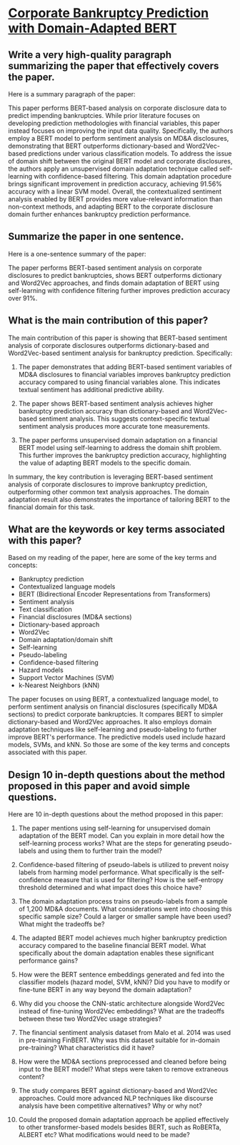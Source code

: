 # [Corporate Bankruptcy Prediction with Domain-Adapted BERT](https://arxiv.org/abs/2312.03194)

## Write a very high-quality paragraph summarizing the paper that effectively covers the paper.

 Here is a summary paragraph of the paper:

This paper performs BERT-based analysis on corporate disclosure data to predict impending bankruptcies. While prior literature focuses on developing prediction methodologies with financial variables, this paper instead focuses on improving the input data quality. Specifically, the authors employ a BERT model to perform sentiment analysis on MD&A disclosures, demonstrating that BERT outperforms dictionary-based and Word2Vec-based predictions under various classification models. To address the issue of domain shift between the original BERT model and corporate disclosures, the authors apply an unsupervised domain adaptation technique called self-learning with confidence-based filtering. This domain adaptation procedure brings significant improvement in prediction accuracy, achieving 91.56% accuracy with a linear SVM model. Overall, the contextualized sentiment analysis enabled by BERT provides more value-relevant information than non-context methods, and adapting BERT to the corporate disclosure domain further enhances bankruptcy prediction performance.


## Summarize the paper in one sentence.

 Here is a one-sentence summary of the paper:

The paper performs BERT-based sentiment analysis on corporate disclosures to predict bankruptcies, shows BERT outperforms dictionary and Word2Vec approaches, and finds domain adaptation of BERT using self-learning with confidence filtering further improves prediction accuracy over 91%.


## What is the main contribution of this paper?

 The main contribution of this paper is showing that BERT-based sentiment analysis of corporate disclosures outperforms dictionary-based and Word2Vec-based sentiment analysis for bankruptcy prediction. Specifically:

1) The paper demonstrates that adding BERT-based sentiment variables of MD&A disclosures to financial variables improves bankruptcy prediction accuracy compared to using financial variables alone. This indicates textual sentiment has additional predictive ability.

2) The paper shows BERT-based sentiment analysis achieves higher bankruptcy prediction accuracy than dictionary-based and Word2Vec-based sentiment analysis. This suggests context-specific textual sentiment analysis produces more accurate tone measurements. 

3) The paper performs unsupervised domain adaptation on a financial BERT model using self-learning to address the domain shift problem. This further improves the bankruptcy prediction accuracy, highlighting the value of adapting BERT models to the specific domain.

In summary, the key contribution is leveraging BERT-based sentiment analysis of corporate disclosures to improve bankruptcy prediction, outperforming other common text analysis approaches. The domain adaptation result also demonstrates the importance of tailoring BERT to the financial domain for this task.


## What are the keywords or key terms associated with this paper?

 Based on my reading of the paper, here are some of the key terms and concepts:

- Bankruptcy prediction
- Contextualized language models
- BERT (Bidirectional Encoder Representations from Transformers)
- Sentiment analysis
- Text classification
- Financial disclosures (MD&A sections)
- Dictionary-based approach
- Word2Vec 
- Domain adaptation/domain shift
- Self-learning
- Pseudo-labeling
- Confidence-based filtering
- Hazard models
- Support Vector Machines (SVM)
- k-Nearest Neighbors (kNN)

The paper focuses on using BERT, a contextualized language model, to perform sentiment analysis on financial disclosures (specifically MD&A sections) to predict corporate bankruptcies. It compares BERT to simpler dictionary-based and Word2Vec approaches. It also employs domain adaptation techniques like self-learning and pseudo-labeling to further improve BERT's performance. The predictive models used include hazard models, SVMs, and kNN. So those are some of the key terms and concepts associated with this paper.


## Design 10 in-depth questions about the method proposed in this paper and avoid simple questions.

 Here are 10 in-depth questions about the method proposed in this paper:

1. The paper mentions using self-learning for unsupervised domain adaptation of the BERT model. Can you explain in more detail how the self-learning process works? What are the steps for generating pseudo-labels and using them to further train the model?

2. Confidence-based filtering of pseudo-labels is utilized to prevent noisy labels from harming model performance. What specifically is the self-confidence measure that is used for filtering? How is the self-entropy threshold determined and what impact does this choice have?

3. The domain adaptation process trains on pseudo-labels from a sample of 1,200 MD&A documents. What considerations went into choosing this specific sample size? Could a larger or smaller sample have been used? What might the tradeoffs be?

4. The adapted BERT model achieves much higher bankruptcy prediction accuracy compared to the baseline financial BERT model. What specifically about the domain adaptation enables these significant performance gains? 

5. How were the BERT sentence embeddings generated and fed into the classifier models (hazard model, SVM, kNN)? Did you have to modify or fine-tune BERT in any way beyond the domain adaptation?

6. Why did you choose the CNN-static architecture alongside Word2Vec instead of fine-tuning Word2Vec embeddings? What are the tradeoffs between these two Word2Vec usage strategies?

7. The financial sentiment analysis dataset from Malo et al. 2014 was used in pre-training FinBERT. Why was this dataset suitable for in-domain pre-training? What characteristics did it have?

8. How were the MD&A sections preprocessed and cleaned before being input to the BERT model? What steps were taken to remove extraneous content?

9. The study compares BERT against dictionary-based and Word2Vec approaches. Could more advanced NLP techniques like discourse analysis have been competitive alternatives? Why or why not?

10. Could the proposed domain adaptation approach be applied effectively to other transformer-based models besides BERT, such as RoBERTa, ALBERT etc? What modifications would need to be made?
